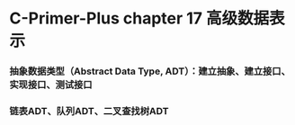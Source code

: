 # C-Primer-Plus chapter 17 高级数据表示
### 抽象数据类型（Abstract Data Type, ADT）：建立抽象、建立接口、实现接口、测试接口
### 链表ADT、队列ADT、二叉查找树ADT

